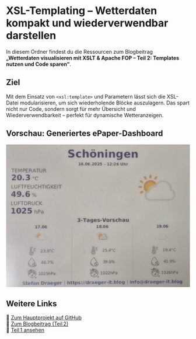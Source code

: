 # XSL-Templating – Wetterdaten kompakt und wiederverwendbar darstellen

In diesem Ordner findest du die Ressourcen zum Blogbeitrag  
**„Wetterdaten visualisieren mit XSLT & Apache FOP – Teil 2: Templates nutzen und Code sparen“**.

## Ziel

Mit dem Einsatz von `<xsl:template>` und Parametern lässt sich die XSL-Datei modularisieren, um sich wiederholende Blöcke auszulagern. Das spart nicht nur Code, sondern sorgt für mehr Übersicht und Wiederverwendbarkeit – perfekt für dynamische Wetteranzeigen.

## Vorschau: Generiertes ePaper-Dashboard

![ePaper Wetteranzeige](https://github.com/StefanDraeger/xml2weatherpng/blob/main/templating/images/ePaper_Display_mit_aktuellen_Wetterdaten.png?raw=true)

## Weitere Links

🔗 [Zum Hauptprojekt auf GitHub](https://github.com/StefanDraeger/xml2weatherpng)  
📖 [Zum Blogbeitrag (Teil 2)](https://draeger-it.blog/wetterdaten-visualisieren-mit-xslt-apache-fop-teil-2-templates-nutzen-und-code-sparen)  
📖 [Teil 1 ansehen](https://draeger-it.blog/wetterdaten-visualisieren-mit-xslt-apache-fop-teil-1-png-erzeugung-am-pc/)
